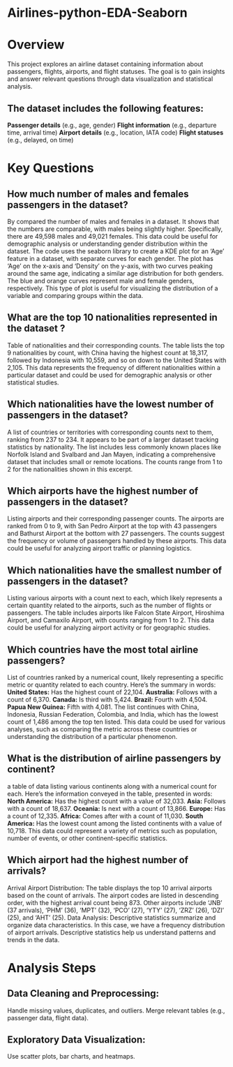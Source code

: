 # Airlines-python-EDA-Seaborn

# Overview
This project explores an airline dataset containing information about passengers, flights, airports, and flight statuses. The goal is to gain insights and answer relevant questions through data visualization and statistical analysis.


## The dataset includes the following features:
**Passenger details** (e.g., age, gender)
**Flight information** (e.g., departure time, arrival time)
**Airport details** (e.g., location, IATA code)
**Flight statuses** (e.g., delayed, on time)

# Key Questions
## How much number of males and females passengers in the dataset?
By compared the number of males and females in a dataset. It shows that the numbers are comparable, with males being slightly higher. Specifically, there are 49,598 males and 49,021 females. This data could be useful for demographic analysis or understanding gender distribution within the dataset.
The code uses the seaborn library to create a KDE plot for an ‘Age’ feature in a dataset, with separate curves for each gender. The plot has ‘Age’ on the x-axis and ‘Density’ on the y-axis, with two curves peaking around the same age, indicating a similar age distribution for both genders. The blue and orange curves represent male and female genders, respectively. This type of plot is useful for visualizing the distribution of a variable and comparing groups within the data. 
## What are the top 10 nationalities represented in the dataset ?
Table of nationalities and their corresponding counts. The table lists the top 9 nationalities by count, with China having the highest count at 18,317, followed by Indonesia with 10,559, and so on down to the United States with 2,105. This data represents the frequency of different nationalities within a particular dataset and could be used for demographic analysis or other statistical studies.

## Which nationalities have the lowest number of passengers in the dataset?
A list of countries or territories with corresponding counts next to them, ranking from 237 to 234. It appears to be part of a larger dataset tracking statistics by nationality. The list includes less commonly known places like Norfolk Island and Svalbard and Jan Mayen, indicating a comprehensive dataset that includes small or remote locations. The counts range from 1 to 2 for the nationalities shown in this excerpt.

## Which airports have the highest number of passengers in the dataset?
Listing airports and their corresponding passenger counts. The airports are ranked from 0 to 9, with San Pedro Airport at the top with 43 passengers and Bathurst Airport at the bottom with 27 passengers. The counts suggest the frequency or volume of passengers handled by these airports. This data could be useful for analyzing airport traffic or planning logistics.

## Which nationalities have the smallest number of passengers in the dataset?
Listing various airports with a count next to each, which likely represents a certain quantity related to the airports, such as the number of flights or passengers. The table includes airports like Falcon State Airport, Hiroshima Airport, and Camaxilo Airport, with counts ranging from 1 to 2. This data could be useful for analyzing airport activity or for geographic studies.

## Which countries have the most total airline passengers?
List of countries ranked by a numerical count, likely representing a specific metric or quantity related to each country. Here’s the summary in words:
**United States:** Has the highest count of 22,104.
**Australia:** Follows with a count of 6,370.
**Canada:** Is third with 5,424.
**Brazil:** Fourth with 4,504.
**Papua New Guinea:** Fifth with 4,081.
The list continues with China, Indonesia, Russian Federation, Colombia, and India, which has the lowest count of 1,486 among the top ten listed. This data could be used for various analyses, such as comparing the metric across these countries or understanding the distribution of a particular phenomenon.

## What is the distribution of airline passengers by continent?
a table of data listing various continents along with a numerical count for each. Here’s the information conveyed in the table, presented in words:
**North America:** Has the highest count with a value of 32,033.
**Asia:** Follows with a count of 18,637.
**Oceania:** Is next with a count of 13,866.
**Europe:** Has a count of 12,335.
**Africa:** Comes after with a count of 11,030.
**South America:** Has the lowest count among the listed continents with a value of 10,718.
This data could represent a variety of metrics such as population, number of events, or other continent-specific statistics. 

## Which airport had the highest number of arrivals?
Arrival Airport Distribution: The table displays the top 10 arrival airports based on the count of arrivals. The airport codes are listed in descending order, with the highest arrival count being 873. Other airports include ‘JNB’ (37 arrivals), ‘PHM’ (36), ‘MPT’ (32), ‘PCO’ (27), ‘YTY’ (27), ‘ZRZ’ (26), ‘DZI’ (25), and ‘AHT’ (25).
Data Analysis: Descriptive statistics summarize and organize data characteristics.
In this case, we have a frequency distribution of airport arrivals. Descriptive statistics help us understand patterns and trends in the data.

# Analysis Steps

## Data Cleaning and Preprocessing:
Handle missing values, duplicates, and outliers.
Merge relevant tables (e.g., passenger data, flight data).

## Exploratory Data Visualization:
Use scatter plots, bar charts, and heatmaps.


